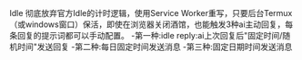 Idle
彻底放弃官方Idle的计时逻辑，使用Service Worker重写，只要后台Termux（或windows窗口）保活，即使在浏览器关闭酒馆，也能触发3种ai主动回复，每条回复的提示词都可以手动配置。
  -第一种:idle reply:ai上次回复后"固定时间/随机时间"发送回复
  -第二种:每日固定时间发送消息
  -第三种:固定日期时间发送消息
